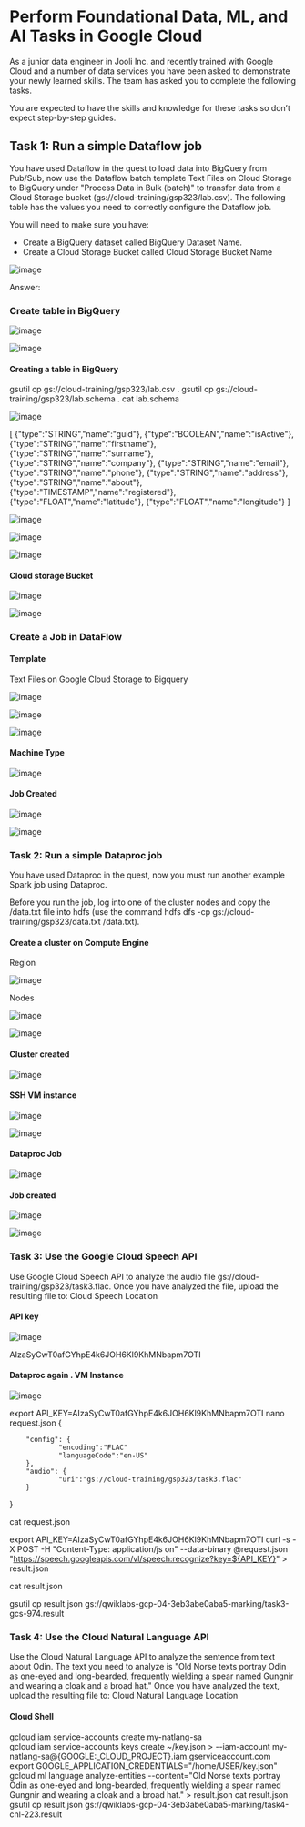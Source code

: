 # Perform Foundational Data, ML, and AI Tasks in Google Cloud


As a junior data engineer in Jooli Inc. and recently trained with Google Cloud and a number of data services you have been asked to demonstrate your newly learned skills. The team has asked you to complete the following tasks.

You are expected to have the skills and knowledge for these tasks so don’t expect step-by-step guides.

## Task 1: Run a simple Dataflow job

You have used Dataflow in the quest to load data into BigQuery from Pub/Sub, now use the Dataflow batch template Text Files on Cloud Storage to BigQuery under "Process Data in Bulk (batch)" to transfer data from a Cloud Storage bucket (gs://cloud-training/gsp323/lab.csv). The following table has the values you need to correctly configure the Dataflow job.

You will need to make sure you have:

- Create a BigQuery dataset called BigQuery Dataset Name.
- Create a Cloud Storage Bucket called Cloud Storage Bucket Name

![image](https://github.com/moniquecardoso25/Google-Cloud/assets/140358716/bc8c9a2d-3c04-4405-96d6-14be33f1ec39)

Answer:


###  Create table in BigQuery

![image](https://github.com/moniquecardoso25/Google-Cloud-Machine-Learning-Engineer/assets/140358716/b3d988e6-f770-45b0-8aa4-cc4a10986b35)

![image](https://github.com/moniquecardoso25/Google-Cloud-Machine-Learning-Engineer/assets/140358716/4d987428-0d96-449f-a414-06f659ae1cb3)


#### Creating a table in BigQuery 

gsutil cp gs://cloud-training/gsp323/lab.csv .
gsutil cp gs://cloud-training/gsp323/lab.schema .
cat lab.schema


![image](https://github.com/moniquecardoso25/Google-Cloud-Machine-Learning-Engineer/assets/140358716/3561c305-fb83-4fd9-926d-4dbc2b41017b)



[
{"type":"STRING","name":"guid"},
{"type":"BOOLEAN","name":"isActive"},
{"type":"STRING","name":"firstname"},
{"type":"STRING","name":"surname"},
{"type":"STRING","name":"company"},
{"type":"STRING","name":"email"},
{"type":"STRING","name":"phone"},
{"type":"STRING","name":"address"},
{"type":"STRING","name":"about"},
{"type":"TIMESTAMP","name":"registered"},
{"type":"FLOAT","name":"latitude"},
{"type":"FLOAT","name":"longitude"}
]



![image](https://github.com/moniquecardoso25/Google-Cloud-Machine-Learning-Engineer/assets/140358716/1307cb6c-28f4-4d20-b34c-0316276fb6a9)



![image](https://github.com/moniquecardoso25/Google-Cloud-Machine-Learning-Engineer/assets/140358716/12635762-a8f4-4900-9e9f-ddb1adcf5dfb)



![image](https://github.com/moniquecardoso25/Google-Cloud-Machine-Learning-Engineer/assets/140358716/6bb62ad2-da66-41c4-85e8-a5522665e003)

#### Cloud storage Bucket

![image](https://github.com/moniquecardoso25/Google-Cloud-Machine-Learning-Engineer/assets/140358716/b9a3b5ea-411d-484e-b3a5-90ee6a6d0755)


![image](https://github.com/moniquecardoso25/Google-Cloud-Machine-Learning-Engineer/assets/140358716/315051f1-70bb-47cd-aa95-acaf05302160)



### Create a Job in DataFlow

#### Template

Text Files on Google Cloud Storage to Bigquery

![image](https://github.com/moniquecardoso25/Google-Cloud-Machine-Learning-Engineer/assets/140358716/48119144-7521-4789-9c89-822aa9c3b4e4)


![image](https://github.com/moniquecardoso25/Google-Cloud-Machine-Learning-Engineer/assets/140358716/34709b94-e1af-4a98-ad54-245aa9b00f4d)


![image](https://github.com/moniquecardoso25/Google-Cloud-Machine-Learning-Engineer/assets/140358716/4f0af2de-acb9-43d6-9300-fb00f1aacd60)



#### Machine Type

![image](https://github.com/moniquecardoso25/Google-Cloud-Machine-Learning-Engineer/assets/140358716/e3eb3d87-3b61-437c-948c-40e0f51f46da)


#### Job Created

![image](https://github.com/moniquecardoso25/Google-Cloud-Machine-Learning-Engineer/assets/140358716/bb3b2897-2a10-49ac-8fa2-0d15f4faa8d1)


![image](https://github.com/moniquecardoso25/Google-Cloud-Machine-Learning-Engineer/assets/140358716/a2db99a9-124f-425f-9534-74b643bdbaf9)


### Task 2: Run a simple Dataproc job
You have used Dataproc in the quest, now you must run another example Spark job using Dataproc.

Before you run the job, log into one of the cluster nodes and copy the /data.txt file into hdfs (use the command hdfs dfs -cp gs://cloud-training/gsp323/data.txt /data.txt).



#### Create a cluster on Compute Engine

Region

![image](https://github.com/moniquecardoso25/Google-Cloud-Machine-Learning-Engineer/assets/140358716/54935034-37f5-4499-a482-99bbec7dc4e7)


Nodes

![image](https://github.com/moniquecardoso25/Google-Cloud-Machine-Learning-Engineer/assets/140358716/c0c4b1b3-d540-47c9-8848-1ebd912f2110)


![image](https://github.com/moniquecardoso25/Google-Cloud-Machine-Learning-Engineer/assets/140358716/7ad8d014-7093-422b-be13-5adbf7236fdf)


#### Cluster created

![image](https://github.com/moniquecardoso25/Google-Cloud-Machine-Learning-Engineer/assets/140358716/97078ddf-80cf-4df8-a401-911ccbe4cb9b)



#### SSH VM instance

![image](https://github.com/moniquecardoso25/Google-Cloud-Machine-Learning-Engineer/assets/140358716/5307e913-0287-4a70-9442-f5c546dbdcdd)


![image](https://github.com/moniquecardoso25/Google-Cloud-Machine-Learning-Engineer/assets/140358716/3ec911fc-0484-4a82-a218-a30495dfc81f)



#### Dataproc Job

![image](https://github.com/moniquecardoso25/Google-Cloud-Machine-Learning-Engineer/assets/140358716/5663040f-bf13-46c7-b82a-2b7d957563ab)


#### Job created

![image](https://github.com/moniquecardoso25/Google-Cloud-Machine-Learning-Engineer/assets/140358716/f1760ff8-ba0d-4d78-8ce9-7022e0e63782)


![image](https://github.com/moniquecardoso25/Google-Cloud-Machine-Learning-Engineer/assets/140358716/072c4a81-1485-474c-81ee-2f67dbb9f005)


### Task 3: Use the Google Cloud Speech API

Use Google Cloud Speech API to analyze the audio file gs://cloud-training/gsp323/task3.flac. Once you have analyzed the file, upload the resulting file to: Cloud Speech Location


#### API key

![image](https://github.com/moniquecardoso25/Google-Cloud-Machine-Learning-Engineer/assets/140358716/bc660d89-d841-43e9-990f-359c46ad4145)


AIzaSyCwT0afGYhpE4k6JOH6Kl9KhMNbapm7OTI

#### Dataproc again . VM Instance 

![image](https://github.com/moniquecardoso25/Google-Cloud-Machine-Learning-Engineer/assets/140358716/c0651629-f3b1-49e7-a1ed-4597343b9261)




export API_KEY=AIzaSyCwT0afGYhpE4k6JOH6Kl9KhMNbapm7OTI
nano request.json
{

        "config": {
                "encoding":"FLAC"
                "languageCode":"en-US"
        },
        "audio": {
                "uri":"gs://cloud-training/gsp323/task3.flac"
        }
}



cat request.json

export API_KEY=AIzaSyCwT0afGYhpE4k6JOH6Kl9KhMNbapm7OTI
curl -s -X POST -H "Content-Type: application/js on" --data-binary @request.json "https://speech.googleapis.com/vl/speech:recognize?key=${API_KEY}" > result.json

cat result.json


gsutil cp result.json gs://qwiklabs-gcp-04-3eb3abe0aba5-marking/task3-gcs-974.result



### Task 4: Use the Cloud Natural Language API
Use the Cloud Natural Language API to analyze the sentence from text about Odin. The text you need to analyze is "Old Norse texts portray Odin as one-eyed and long-bearded, frequently wielding a spear named Gungnir and wearing a cloak and a broad hat." Once you have analyzed the text, upload the resulting file to: Cloud Natural Language Location

#### Cloud Shell
gcloud iam service-accounts create my-natlang-sa \
gcloud iam service-accounts keys create ~/key.json \> --iam-account my-natlang-sa@{GOOGLE:_CLOUD_PROJECT}.iam.gserviceaccount.com
export GOOGLE_APPLICATION_CREDENTIALS="/home/USER/key.json"
gcloud ml language analyze-entities --content="Old Norse texts portray Odin as one-eyed and long-bearded, frequently wielding a spear named Gungnir and wearing a cloak and a broad hat." > result.json
cat result.json
gsutil cp result.json gs://qwiklabs-gcp-04-3eb3abe0aba5-marking/task4-cnl-223.result





